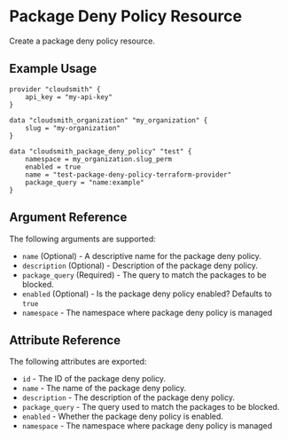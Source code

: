 # Package Deny Policy Resource

Create a package deny policy resource.

## Example Usage

```hcl
provider "cloudsmith" {
    api_key = "my-api-key"
}

data "cloudsmith_organization" "my_organization" {
    slug = "my-organization"
}

data "cloudsmith_package_deny_policy" "test" {
    namespace = my_organization.slug_perm
    enabled = true
    name = "test-package-deny-policy-terraform-provider"
    package_query = "name:example"
}
```

## Argument Reference

The following arguments are supported:

- `name` (Optional) - A descriptive name for the package deny policy.
- `description` (Optional) - Description of the package deny policy.
- `package_query` (Required) - The query to match the packages to be blocked.
- `enabled` (Optional) - Is the package deny policy enabled? Defaults to `true`
- `namespace` - The namespace where package deny policy is managed

## Attribute Reference

The following attributes are exported:

- `id` - The ID of the package deny policy.
- `name` - The name of the package deny policy.
- `description` - The description of the package deny policy.
- `package_query` - The query used to match the packages to be blocked.
- `enabled` - Whether the package deny policy is enabled.
- `namespace` - The namespace where package deny policy is managed
